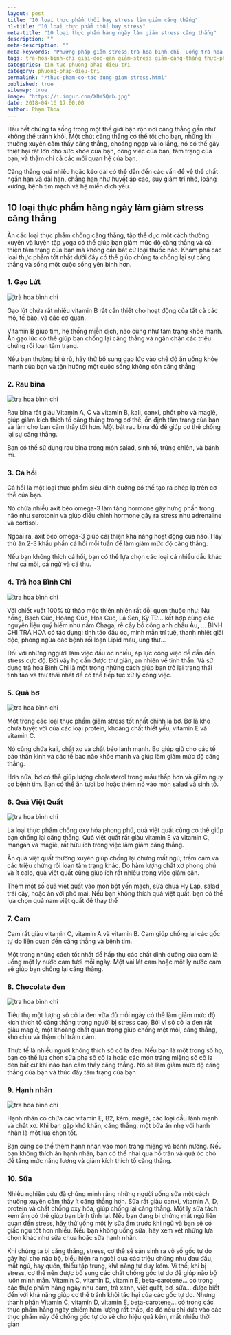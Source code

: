 ```yaml
---
layout: post
title: "10 loại thực phẩm thổi bay stress làm giảm căng thẳng"
h1-title: "10 loại thực phẩm thổi bay stress"
meta-title: "10 loại thực phẩm hàng ngày làm giảm stress căng thẳng"
description: ""
meta-description: ""
meta-keywords: "Phương pháp giảm stress,trà hoa bình chi, uống trà hoa bình chi"
tags: tra-hoa-binh-chi giai-doc-gan giảm-stress giảm-căng-thẳng thực-phẩm-giảm-stress
categories: tin-tuc phuong-phap-dieu-tri
category: phuong-phap-dieu-tri 
permalink: "/thuc-pham-co-tac-dung-giam-stress.html"
published: true
sitemap: true
image: "https://i.imgur.com/XDYSQrb.jpg"
date: 2018-04-16 17:00:00
author: Phạm Thoa
---
```


Hầu hết chúng ta sống trong một thế giới bận rộn nơi căng thẳng gần như không thể tránh khỏi. Một chút căng thẳng có thể tốt cho bạn, những khi thường xuyên cảm thấy căng thẳng, choáng ngợp và lo lắng, nó có thể gây thiệt hại rất lớn cho sức khỏe của bạn, công việc của bạn, tâm trạng của bạn, và thậm chí cả các mối quan hệ của bạn.
 
Căng thẳng quá nhiều hoặc kéo dài có thể dẫn đến các vấn đề về thể chất ngắn hạn và dài hạn, chẳng hạn như huyết áp cao, suy giảm trí nhớ, loãng xương, bệnh tim mạch và hệ miễn dịch yếu.

## 10 loại thực phẩm hàng ngày làm giảm stress căng thẳng
 
Ăn các loại thực phẩm chống căng thẳng, tập thể dục một cách thường xuyên và luyện tập yoga có thể giúp bạn giảm mức độ căng thẳng và cải thiện tâm trạng của bạn mà không cần bất cứ loại thuốc nào. Khám phá các loại thực phẩm tốt nhất dưới đây có thể giúp chúng ta chống lại sự căng thẳng và sống một cuộc sống yên bình hơn.

### 1. Gạo Lứt

<img src="https://i.imgur.com/AwzRWV3.jpg" alt="trà hoa bình chi" class="responsive-img lazy"> 

Gạo lứt chứa rất nhiều vitamin B rất cần thiết cho hoạt động của tất cả các mô, tế bào, và các cơ quan.

Vitamin B giúp tim, hệ thống miễn dịch, não cũng như tâm trạng khỏe mạnh. Ăn gạo lức có thể giúp bạn chống lại căng thẳng và ngăn chặn các triệu chứng rối loạn tâm trạng.

Nếu bạn thường bị ủ rũ, hãy thử bổ sung gạo lức vào chế độ ăn uống khỏe mạnh của bạn và tận hưởng một cuộc sống không còn căng thẳng

### 2. Rau bina

<img src="https://i.imgur.com/aU0rB5R.jpg" alt="tra hoa bình chi" class="responsive-img lazy">

Rau bina rất giàu Vitamin A, C và vitamin B, kali, canxi, phốt pho và magiê, giúp giảm kích thích tố căng thẳng trong cơ thể, ổn định tâm trạng của bạn và làm cho bạn cảm thấy tốt hơn. Một bát rau bina đủ để giúp cơ thể chống lại sự căng thẳng.

Bạn có thể sử dụng rau bina trong món salad, sinh tố, trứng chiên, và bánh mì.

### 3. Cá hồi

Cá hồi là một loại thực phẩm siêu dinh dưỡng có thể tạo ra phép lạ trên cơ thể của bạn.

Nó chứa nhiều axit béo omega-3 làm tăng hormone gây hưng phấn trong não như serotonin và giúp điều chỉnh hormone gây ra stress như adrenaline và cortisol.

Ngoài ra, axit béo omega-3 giúp cải thiện khả năng hoạt động của não. Hãy thử ăn 2-3 khẩu phần cá hồi mỗi tuần để làm giảm mức độ căng thẳng.

Nếu bạn không thích cá hồi, bạn có thể lựa chọn các loại cá nhiều dầu khác như cá mòi, cá ngừ và cá thu.

### 4. Trà hoa Bình Chi

<img src="https://i.imgur.com/uRYIn2L.jpg" alt="tra hoa bình chi" class="responsive-img lazy">

Với chiết xuất 100% từ thảo mộc thiên nhiên rất đỗi quen thuộc như: Nụ hồng, Bạch Cúc, Hoàng Cúc, Hoa Cúc, Lá Sen, Kỳ Tử... kết hợp cùng các nguyên liệu quý hiếm như nấm Chaga, rễ cây bồ công anh châu Âu, ... BÌNH CHI TRÀ HOA có tác dụng: tỉnh táo đầu óc, minh mẫn trí tuệ, thanh nhiệt giải độc,  phòng ngừa các bệnh rối loạn Lipid máu, ung thư…

Đối với những nggười làm việc đầu óc nhiều, áp lực công việc dễ dẫn đến stress cực độ. Bởi vậy họ cần được thư giãn, an nhiên về tinh thần. Và sử dụng trà hoa Bình Chi là một trong những cách giúp bạn trở lại trạng thái tỉnh táo và thư thái nhất để có thể tiếp tục xử lý công việc.

### 5. Quả bơ

<img src="https://i.imgur.com/tNl1ZAp.jpg" alt="tra hoa bình chi" class="responsive-img lazy">

Một trong các loại thực phẩm giảm stress tốt nhất chính là bơ. Bơ là kho chứa tuyệt vời của các loại protein, khoáng chất thiết yếu, vitamin E và vitamin C.

Nó cũng chứa kali, chất xơ và chất béo lành mạnh. Bơ giúp giữ cho các tế bào thần kinh và các tế bào não khỏe mạnh và giúp làm giảm mức độ căng thẳng.

Hơn nữa, bơ có thể giúp lượng cholesterol trong máu thấp hơn và giảm nguy cơ bệnh tim. Bạn có thể ăn tươi bơ hoặc thêm nó vào món salad và sinh tố.

### 6. Quả Việt Quất

<img src="https://i.imgur.com/G2Y5wQW.jpg" alt="tra hoa bình chi" class="responsive-img lazy">

Là loại thực phẩm chống oxy hóa phong phú, quả việt quất cũng có thể giúp bạn chống lại căng thẳng. Quả việt quất rất giàu vitamin E và vitamin C, mangan và magiê, rất hữu ích trong việc làm giảm căng thẳng.

Ăn quả việt quất thường xuyên giúp chống lại chứng mất ngủ, trầm cảm và các triệu chứng rối loạn tâm trạng khác. Do hàm lượng chất xơ phong phú và ít calo, quả việt quất cũng giúp ích rất nhiều trong việc giảm cân.

Thêm một số quả việt quất vào món bột yến mạch, sữa chua Hy Lạp, salad trái cây, hoặc ăn với phô mai. Nếu bạn không thích quả việt quất, bạn có thể lựa chọn quả nam việt quất để thay thế

### 7. Cam

Cam rất giàu vitamin C, vitamin A và vitamin B. Cam giúp chống lại các gốc tự do liên quan đến căng thẳng và bệnh tim.

Một trong những cách tốt nhất để hấp thụ các chất dinh dưỡng của cam là uống một ly nước cam tươi mỗi ngày. Một vài lát cam hoặc một ly nước cam sẽ giúp bạn chống lại căng thẳng.

### 8. Chocolate đen
 
<img src="https://i.imgur.com/tU2MagM.jpg" alt="tra hoa bình chi" class="responsive-img lazy"> 

Tiêu thụ một lượng sô cô la đen vừa đủ mỗi ngày có thể làm giảm mức độ kích thích tố căng thẳng trong người bị stress cao. Bởi vì sô cô la đen rất giàu magiê, một khoáng chất quan trọng giúp chống mệt mỏi, căng thẳng, khó chịu và thậm chí trầm cảm. 

Thực tế là nhiều người không thích sô cô la đen. Nếu bạn là một trong số họ, bạn có thể lựa chọn sữa pha sô cô la hoặc các món tráng miệng sô cô la đen bất cứ khi nào bạn cảm thấy căng thẳng. Nó sẽ làm giảm mức độ căng thẳng của bạn và thúc đẩy tâm trạng của bạn

### 9. Hạnh nhân

<img src="https://i.imgur.com/g2cDusb.jpg" alt="tra hoa bình chi" class="responsive-img lazy">

Hạnh nhân có chứa các vitamin E, B2, kẽm, magiê, các loại dầu lành mạnh và chất xơ. Khi bạn gặp khó khăn, căng thẳng, một bữa ăn nhẹ với hạnh nhân là một lựa chọn tốt. 

Bạn cũng có thể thêm hạnh nhân vào món tráng miệng và bánh nướng. Nếu bạn không thích ăn hạnh nhân, bạn có thể nhai quả hồ trăn và quả óc chó để tăng mức năng lượng và giảm kích thích tố căng thẳng.

### 10. Sữa

Nhiều nghiên cứu đã chứng minh rằng những người uống sữa một cách thường xuyên cảm thấy ít căng thẳng hơn. Sữa rất giàu canxi, vitamin A, D, protein và chất chống oxy hóa, giúp chống lại căng thẳng. Một ly sữa tách kem ấm có thể giúp bạn bình tĩnh lại. Nếu bạn đang bị chứng mất ngủ liên quan đến stress, hãy thử uống một ly sữa ấm trước khi ngủ và bạn sẽ có giấc ngủ tốt hơn nhiều. Nếu bạn không uống sữa, hãy xem xét những lựa chọn khác như sữa chua hoặc sữa hạnh nhân.

Khi chúng ta bị căng thẳng, stress, cơ thể sẽ sản sinh ra vô số gốc tự do gây hại cho não bộ, biểu hiện ra ngoài qua các triệu chứng như đau đầu, mất ngủ, hay quên, thiếu tập trung, khả năng tư duy kém. Vì thế, khi bị stress, cơ thể nên được bổ sung các chất chống gốc tự do để giúp não bộ luôn minh mẫn. Vitamin C, vitamin D, vitamin E, beta-carotene...  có trong các thực phẩm hằng ngày như cam, trà xanh, việt quất, bơ, sữa… được biết đến với khả năng giúp cơ thể tránh khỏi tác hại của các gốc tự do. Nhưng thành phần Vitamin C, vitamin D, vitamin E, beta-carotene….có trong các thực phẩm hằng ngày chiếm hàm lượng rất thấp, do đó nếu chỉ dựa vào các thực phẩm này để chống gốc tự do sẽ cho hiệu quả kém, mất nhiều thời gian